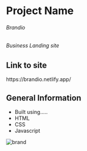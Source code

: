 


<h1>Project Name</h1>
<h6>Brandio</h6>
<h6>Business Landing site<h6/>

<h2>Link to site</h2>
<p>https://brandio.netlify.app/<p/>

<h2>General Information</h2>
<ul>
  <li>Built using.....</li>
  <li>HTML</li>
  <li>CSS</li>
  <li>Javascript</li>
 </ul>
  
![brand](https://user-images.githubusercontent.com/82509653/172233703-b724cc82-f7bf-42ca-8c2d-bdfbc5c6f208.PNG)
